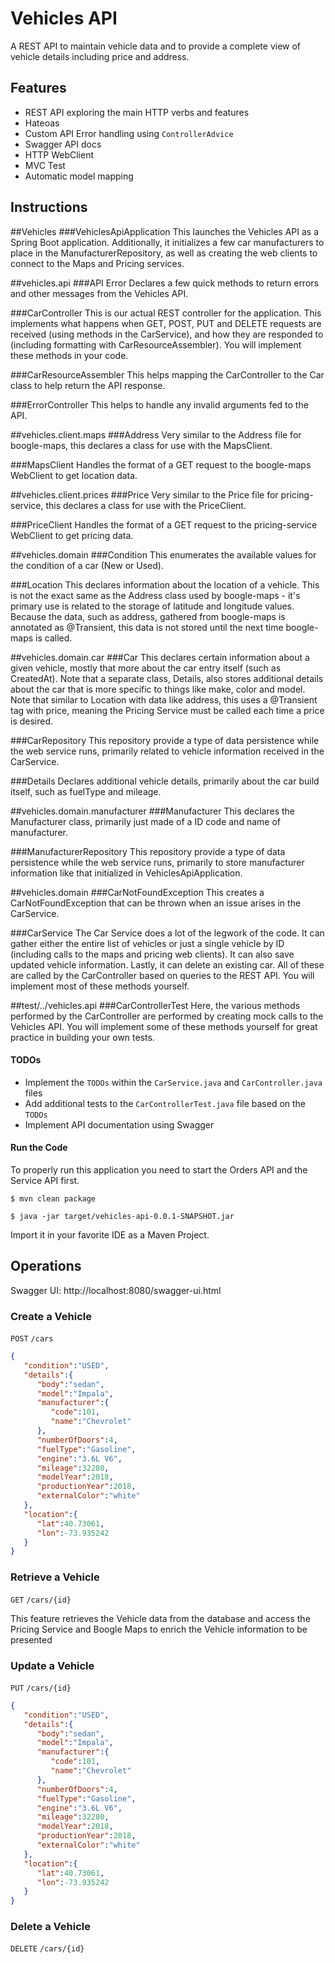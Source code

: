 # Vehicles API

A REST API to maintain vehicle data and to provide a complete
view of vehicle details including price and address.

## Features

- REST API exploring the main HTTP verbs and features
- Hateoas
- Custom API Error handling using `ControllerAdvice`
- Swagger API docs
- HTTP WebClient
- MVC Test
- Automatic model mapping

## Instructions

##Vehicles
###VehiclesApiApplication
This launches the Vehicles API as a Spring Boot application. Additionally, it initializes a few car manufacturers to place in the ManufacturerRepository, as well as creating the web clients to connect to the Maps and Pricing services.

##vehicles.api
###API Error
Declares a few quick methods to return errors and other messages from the Vehicles API.

###CarController
This is our actual REST controller for the application. This implements what happens when GET, POST, PUT and DELETE requests are received (using methods in the CarService), and how they are responded to (including formatting with CarResourceAssembler). You will implement these methods in your code.

###CarResourceAssembler
This helps mapping the CarController to the Car class to help return the API response.

###ErrorController
This helps to handle any invalid arguments fed to the API.

##vehicles.client.maps
###Address
Very similar to the Address file for boogle-maps, this declares a class for use with the MapsClient.

###MapsClient
Handles the format of a GET request to the boogle-maps WebClient to get location data.

##vehicles.client.prices
###Price
Very similar to the Price file for pricing-service, this declares a class for use with the PriceClient.

###PriceClient
Handles the format of a GET request to the pricing-service WebClient to get pricing data.

##vehicles.domain
###Condition
This enumerates the available values for the condition of a car (New or Used).

###Location
This declares information about the location of a vehicle. This is not the exact same as the Address class used by boogle-maps - it's primary use is related to the storage of latitude and longitude values. Because the data, such as address, gathered from boogle-maps is annotated as @Transient, this data is not stored until the next time boogle-maps is called.

##vehicles.domain.car
###Car
This declares certain information about a given vehicle, mostly that more about the car entry itself (such as CreatedAt). Note that a separate class, Details, also stores additional details about the car that is more specific to things like make, color and model. Note that similar to Location with data like address, this uses a @Transient tag with price, meaning the Pricing Service must be called each time a price is desired.

###CarRepository
This repository provide a type of data persistence while the web service runs, primarily related to vehicle information received in the CarService.

###Details
Declares additional vehicle details, primarily about the car build itself, such as fuelType and mileage.

##vehicles.domain.manufacturer
###Manufacturer
This declares the Manufacturer class, primarily just made of a ID code and name of manufacturer.

###ManufacturerRepository
This repository provide a type of data persistence while the web service runs, primarily to store manufacturer information like that initialized in VehiclesApiApplication.

##vehicles.domain
###CarNotFoundException
This creates a CarNotFoundException that can be thrown when an issue arises in the CarService.

###CarService
The Car Service does a lot of the legwork of the code. It can gather either the entire list of vehicles or just a single vehicle by ID (including calls to the maps and pricing web clients). It can also save updated vehicle information. Lastly, it can delete an existing car. All of these are called by the CarController based on queries to the REST API. You will implement most of these methods yourself.

##test/../vehicles.api
###CarControllerTest
Here, the various methods performed by the CarController are performed by creating mock calls to the Vehicles API. You will implement some of these methods yourself for great practice in building your own tests.

#### TODOs

- Implement the `TODOs` within the `CarService.java` and `CarController.java`  files
- Add additional tests to the `CarControllerTest.java` file based on the `TODOs`
- Implement API documentation using Swagger

#### Run the Code

To properly run this application you need to start the Orders API and
the Service API first.


```
$ mvn clean package
```

```
$ java -jar target/vehicles-api-0.0.1-SNAPSHOT.jar
```

Import it in your favorite IDE as a Maven Project.

## Operations

Swagger UI: http://localhost:8080/swagger-ui.html

### Create a Vehicle

`POST` `/cars`
```json
{
   "condition":"USED",
   "details":{
      "body":"sedan",
      "model":"Impala",
      "manufacturer":{
         "code":101,
         "name":"Chevrolet"
      },
      "numberOfDoors":4,
      "fuelType":"Gasoline",
      "engine":"3.6L V6",
      "mileage":32280,
      "modelYear":2018,
      "productionYear":2018,
      "externalColor":"white"
   },
   "location":{
      "lat":40.73061,
      "lon":-73.935242
   }
}
```

### Retrieve a Vehicle

`GET` `/cars/{id}`

This feature retrieves the Vehicle data from the database
and access the Pricing Service and Boogle Maps to enrich 
the Vehicle information to be presented

### Update a Vehicle

`PUT` `/cars/{id}`

```json
{
   "condition":"USED",
   "details":{
      "body":"sedan",
      "model":"Impala",
      "manufacturer":{
         "code":101,
         "name":"Chevrolet"
      },
      "numberOfDoors":4,
      "fuelType":"Gasoline",
      "engine":"3.6L V6",
      "mileage":32280,
      "modelYear":2018,
      "productionYear":2018,
      "externalColor":"white"
   },
   "location":{
      "lat":40.73061,
      "lon":-73.935242
   }
}
```

### Delete a Vehicle

`DELETE` `/cars/{id}`
